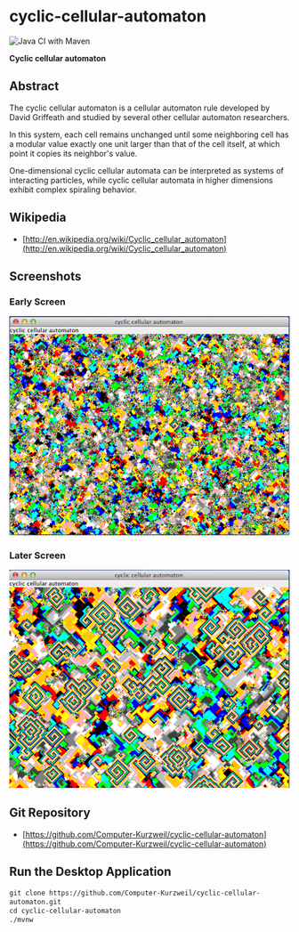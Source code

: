 # cyclic-cellular-automaton

![Java CI with Maven](https://github.com/Computer-Kurzweil/cyclic-cellular-automaton/workflows/Java%20CI%20with%20Maven/badge.svg)

**Cyclic cellular automaton**

## Abstract
The cyclic cellular automaton is a cellular automaton rule developed by David Griffeath and studied by several other cellular automaton researchers.

In this system, each cell remains unchanged until some neighboring cell has a modular value exactly one unit larger than that of the cell itself, at which point it copies its neighbor's value.

One-dimensional cyclic cellular automata can be interpreted as systems of interacting particles, while cyclic cellular automata in higher dimensions exhibit complex spiraling behavior.

## Wikipedia
* [http://en.wikipedia.org/wiki/Cyclic_cellular_automaton](http://en.wikipedia.org/wiki/Cyclic_cellular_automaton)

## Screenshots
    
### Early Screen
![Early Screen](img/screen1.png)
### Later Screen
![Later Screen](img/screen2.png)

## Git Repository
* [https://github.com/Computer-Kurzweil/cyclic-cellular-automaton](https://github.com/Computer-Kurzweil/cyclic-cellular-automaton)

## Run the Desktop Application

```
git clone https://github.com/Computer-Kurzweil/cyclic-cellular-automaton.git
cd cyclic-cellular-automaton
./mvnw
```
